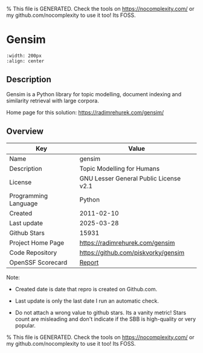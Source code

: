 
% This file is GENERATED. Check the tools on https://nocomplexity.com/ or my github.com/nocomplexity to use it too! Its FOSS. 

# Gensim


```{image} https://radimrehurek.com/gensim/_static/images/gensim.png 
:width: 200px 
:align: center 
```

## Description 

Gensim is a Python library for topic modelling, document indexing and similarity retrieval with large corpora. 

Home page for this solution: https://radimrehurek.com/gensim/ 

## Overview 

| Key | Value |
| --- | --- |
| Name | gensim |
| Description | Topic Modelling for Humans |
| License | GNU Lesser General Public License v2.1 |
| Programming Language | Python |
| Created | 2011-02-10 |
| Last update | 2025-03-28 |
| Github Stars | 15931 |
| Project Home Page | https://radimrehurek.com/gensim |
| Code Repository | https://github.com/piskvorky/gensim |
| OpenSSF Scorecard | [Report](https://securityscorecards.dev/viewer/?uri=github.com/piskvorky/gensim) |

Note:
 - Created date is date that repro is created on Github.com. 

- Last update is only the last date I run an automatic check. 

- Do not attach a wrong value to github stars. Its a vanity metric! Stars count are misleading and 
don't indicate if the SBB is high-quality or very popular.

% This file is GENERATED. Check the tools on https://nocomplexity.com/ or my github.com/nocomplexity to use it too! Its FOSS. 

